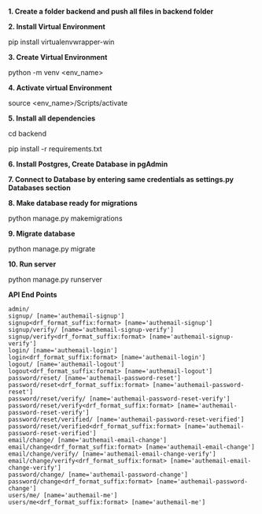 **1. Create a folder backend and push all files in backend folder**

**2. Install Virtual Environment**

pip install virtualenvwrapper-win

**3. Create Virtual Environment**

python -m venv <env_name>

**4. Activate virtual Environment**

source <env_name>/Scripts/activate

**5. Install all dependencies**

cd backend

pip install -r requirements.txt 

**6. Install Postgres, Create Database in pgAdmin**

**7. Connect to Database by entering same credentials as settings.py Databases section** 

**8. Make database ready for migrations** 

python manage.py makemigrations

**9. Migrate database**

python manage.py migrate

**10. Run server**

python manage.py runserver

**API End Points**

    admin/
    signup/ [name='authemail-signup']
    signup<drf_format_suffix:format> [name='authemail-signup']
    signup/verify/ [name='authemail-signup-verify']
    signup/verify<drf_format_suffix:format> [name='authemail-signup-verify']
    login/ [name='authemail-login']
    login<drf_format_suffix:format> [name='authemail-login']
    logout/ [name='authemail-logout']
    logout<drf_format_suffix:format> [name='authemail-logout']
    password/reset/ [name='authemail-password-reset']
    password/reset<drf_format_suffix:format> [name='authemail-password-reset']
    password/reset/verify/ [name='authemail-password-reset-verify']
    password/reset/verify<drf_format_suffix:format> [name='authemail-password-reset-verify']
    password/reset/verified/ [name='authemail-password-reset-verified']
    password/reset/verified<drf_format_suffix:format> [name='authemail-password-reset-verified']
    email/change/ [name='authemail-email-change']
    email/change<drf_format_suffix:format> [name='authemail-email-change']
    email/change/verify/ [name='authemail-email-change-verify']
    email/change/verify<drf_format_suffix:format> [name='authemail-email-change-verify']
    password/change/ [name='authemail-password-change']
    password/change<drf_format_suffix:format> [name='authemail-password-change']
    users/me/ [name='authemail-me']
    users/me<drf_format_suffix:format> [name='authemail-me']


